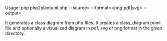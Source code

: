 Usage: php php2plantuml.php --source=<path-to-src-directory> --format=<png|pdf|svg> --output=<path-to-diagram-image>

It generates a class diagram from php files. It creates a class_diagram.puml file and optionally a visualized diagram in pdf, svg or png format in the given directory.